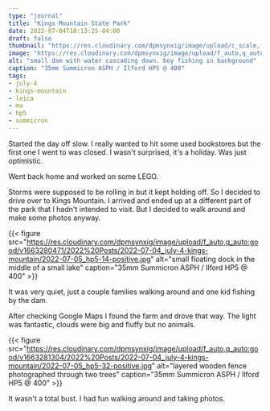 ```yaml
---
type: "journal"
title: "Kings Mountain State Park"
date: 2022-07-04T18:13:25-04:00
draft: false
thumbnail: "https://res.cloudinary.com/dpmsynxig/image/upload/c_scale,f_auto,q_auto:good,w_740/v1663280471/2022%20Posts/2022-07-04_july-4-kings-mountain/2022-07-05_hp5-13-positive.jpg"
image: "https://res.cloudinary.com/dpmsynxig/image/upload/f_auto,q_auto:good/v1663280471/2022%20Posts/2022-07-04_july-4-kings-mountain/2022-07-05_hp5-13-positive.jpg"
alt: "small dam with water cascading down. boy fishing in background"
caption: "35mm Summicron ASPH / Ilford HP5 @ 400"
tags:
- july-4
- kings-mountain
- leica
- ma
- hp5
- summicron
---
```


Started the day off slow. I really wanted to hit some used bookstores but the first one I went to was closed. I wasn't surprised, it's a holiday. Was just optimistic. 

Went back home and worked on some LEGO.

Storms were supposed to be rolling in but it kept holding off. So I decided to drive over to Kings Mountain. I arrived and ended up at a different part of the park that I hadn't intended to visit. But I decided to walk around and make some photos anyway.

{{< figure src="https://res.cloudinary.com/dpmsynxig/image/upload/f_auto,q_auto:good/v1663280471/2022%20Posts/2022-07-04_july-4-kings-mountain/2022-07-05_hp5-14-positive.jpg" alt="small floating dock in the middle of a small lake" caption="35mm Summicron ASPH / Ilford HP5 @ 400" >}}

It was very quiet, just a couple families walking around and one kid fishing by the dam.

After checking Google Maps I found the farm and drove that way. The light was fantastic, clouds were big and fluffy but no animals. 

{{< figure src="https://res.cloudinary.com/dpmsynxig/image/upload/f_auto,q_auto:good/v1663281304/2022%20Posts/2022-07-04_july-4-kings-mountain/2022-07-05_hp5-32-positive.jpg" alt="layered wooden fence photographed through two trees" caption="35mm Summicron ASPH / Ilford HP5 @ 400" >}}

It wasn't a total bust. I had fun walking around and taking photos.

